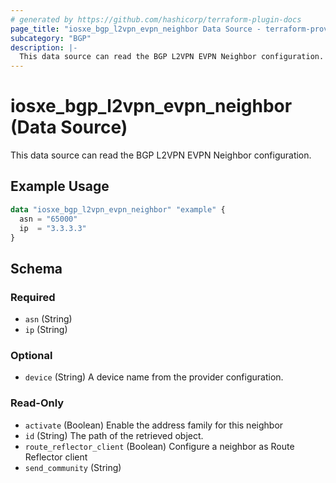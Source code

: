 ```yaml
---
# generated by https://github.com/hashicorp/terraform-plugin-docs
page_title: "iosxe_bgp_l2vpn_evpn_neighbor Data Source - terraform-provider-iosxe"
subcategory: "BGP"
description: |-
  This data source can read the BGP L2VPN EVPN Neighbor configuration.
---
```


# iosxe_bgp_l2vpn_evpn_neighbor (Data Source)

This data source can read the BGP L2VPN EVPN Neighbor configuration.

## Example Usage

```terraform
data "iosxe_bgp_l2vpn_evpn_neighbor" "example" {
  asn = "65000"
  ip  = "3.3.3.3"
}
```

<!-- schema generated by tfplugindocs -->
## Schema

### Required

- `asn` (String)
- `ip` (String)

### Optional

- `device` (String) A device name from the provider configuration.

### Read-Only

- `activate` (Boolean) Enable the address family for this neighbor
- `id` (String) The path of the retrieved object.
- `route_reflector_client` (Boolean) Configure a neighbor as Route Reflector client
- `send_community` (String)


